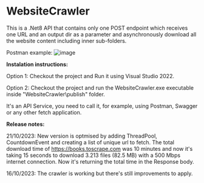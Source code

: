 # WebsiteCrawler

This is a .Net8 API that contains only one POST endpoint which receives one URL and an output dir as a parameter and asynchronously download all the website content including inner sub-folders.

Postman example:
![image](https://github.com/rogersampaio/WebsiteCrawler/assets/21226627/7aa1a8f3-f563-49a4-a21a-2b4d0d458fd4)


**Instalation instructions:**

Option 1: Checkout the project and Run it using Visual Studio 2022.

Option 2: Checkout the project and run the WebsiteCrawler.exe executable inside "WebsiteCrawler\publish" folder.


It's an API Service, you need to call it, for example, using Postman, Swagger or any other fetch application.


**Release notes:**

21/10/2023:
  New version is optmised by adding ThreadPool, CountdownEvent and creating a list of unique url to fetch.
  The total download time of https://books.toscrape.com was 10 minutes and now it's taking 15 seconds to download 3.213 files (82.5 MB) with a 500 Mbps internet connection.
  Now it's returning the total time in the Response body.

16/10/2023:
  The crawler is working but there's still improvements to apply.

